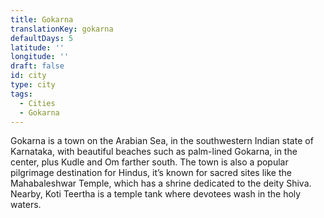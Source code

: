 ```yaml
---
title: Gokarna
translationKey: gokarna
defaultDays: 5
latitude: ''
longitude: ''
draft: false
id: city
type: city
tags:
  - Cities
  - Gokarna
---
```

Gokarna is a town on the Arabian Sea, in the southwestern Indian state of Karnataka, with beautiful beaches such as palm-lined Gokarna, in the center, plus Kudle and Om farther south. The town is also a popular pilgrimage destination for Hindus, it’s known for sacred sites like the Mahabaleshwar Temple, which has a shrine dedicated to the deity Shiva. Nearby, Koti Teertha is a temple tank where devotees wash in the holy waters. 